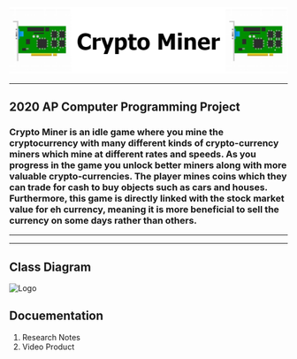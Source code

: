 ![Logo](CONTENTS/CryptoMinerLogo.draw.png)
___

## 2020 AP Computer Programming Project
### Crypto Miner is an idle game where you mine the cryptocurrency with many different kinds of crypto-currency miners which mine at different rates and speeds. As you progress in the game you unlock better miners along with more valuable crypto-currencies. The player mines coins which they can trade for cash to buy objects such as cars and houses. Furthermore, this game is directly linked with the stock market value for eh currency, meaning it is more beneficial to sell the currency on some days rather than others.  

___
___


## Class Diagram
![Logo](https://github.com/ethanbowles03/2020CP2Project/blob/main/CONTENTS/CardBattleClassDiagram.png?raw=true)


## Docuementation
1. Research Notes
2. Video Product

